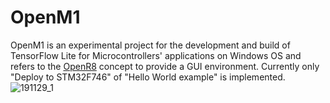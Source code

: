 # OpenM1
OpenM1 is an experimental project for the development and build of TensorFlow Lite for Microcontrollers' applications on Windows OS and refers to the [OpenR8](https://www.openrobot.club/article/index?sn=10935) concept to provide a GUI environment. Currently only "Deploy to STM32F746" of "Hello World example" is implemented.  
![191129_1](https://user-images.githubusercontent.com/44540872/69877996-9dffc680-12fe-11ea-9ca8-f55201161cdd.png)
